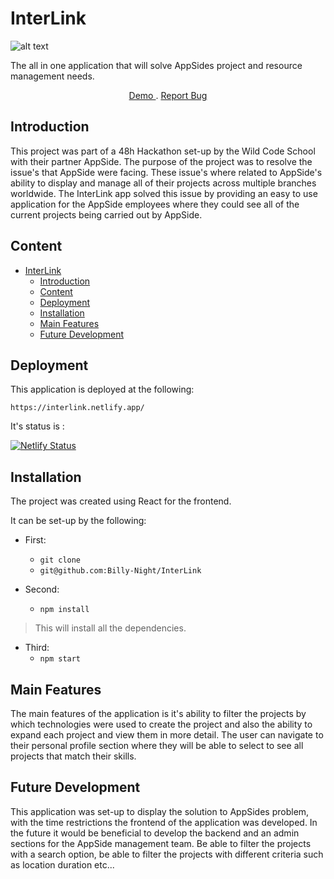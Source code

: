 # InterLink

![alt text](https://github.com/Billy-Night/InterLink/blob/main/src/images/logo-apside.png)

The all in one application that will solve AppSides project and resource management needs.

<p align="center">
  <a href="https://interlink.netlify.app/">Demo </a> . 
  <a href="https://github.com/Billy-Night/InterLink/issues">Report Bug </a>
</p>


## Introduction 

This project was part of a 48h Hackathon set-up by the Wild Code School with their partner AppSide. The purpose of the project was to resolve the issue's that AppSide were facing. These issue's where related to AppSide's ability to display and manage all of their projects across multiple branches worldwide. The InterLink app solved this issue by providing an easy to use application for the AppSide employees where they could see all of the current projects being carried out by AppSide.

## Content

- [InterLink](#interlink)
  - [Introduction](#introduction)
  - [Content](#content)
  - [Deployment](#deployment)
  - [Installation](#installation)
  - [Main Features](#main-features)
  - [Future Development](#future-development)

## Deployment

This application is deployed at the following:

`https://interlink.netlify.app/`

It's status is :

[![Netlify Status](https://api.netlify.com/api/v1/badges/198425ed-870c-4873-b784-4aa5a3443f7d/deploy-status)](https://app.netlify.com/sites/interlink/deploys)

## Installation

The project was created using React for the frontend.

It can be set-up by the following:

 - First:
    - ``` git clone ```
    - ``` git@github.com:Billy-Night/InterLink ```

  - Second: 
    - ``` npm install ```

> This will install all the dependencies.
  - Third:
    - ``` npm start ```

## Main Features

The main features of the application is it's ability to filter the projects by which technologies were used to create the project and also the ability to expand each project and view them in more detail. The user can navigate to their personal profile section where they will be able to select to see all projects that match their skills.
## Future Development

This application was set-up to display the solution to AppSides problem, with the time restrictions the frontend of the application was developed. In the future it would be beneficial to develop the backend and an admin sections for the AppSide management team. Be able to filter the projects with a search option, be able to filter the projects with different criteria such as location duration etc... 
